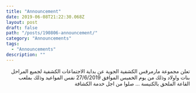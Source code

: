 ```yaml
---
title: "Announcement"
date: 2019-06-08T21:22:30.068Z
layout: post
draft: false
path: "/posts/190806-announcement/"
category: "Announcements"
tags:
  - "Announcements"
description: ""
---
```


<div dir="rtl">

تعلن مجموعة مارمرقس الكشفية الجوية عن بداية الاجتماعات الكشفية لجميع المراحل بنات واولاد وذلك من يوم الخميس الموافق 27/6/2019 نفس المواعيد وذلك بملعب القاعة الملحق بالكنيسة ... صلوا من اجل خدمة الكشافة

</div>
